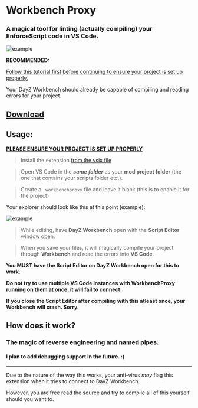# Workbench Proxy

### A magical tool for linting (actually compiling) your EnforceScript code in VS Code.

![example](https://i.imgur.com/z2m5pdG.gif)

**RECOMMENDED:** 

[Follow this tutorial first before continuing to ensure your project is set up properly.](https://github.com/maxkunes/Enscript-Workbench-Project-Setup/wiki)

Your DayZ Workbench should already be capable of compiling and reading errors for your project.

## [Download](https://github.com/LiquidObsidian/workbenchproxy/releases)

## Usage:

**[**PLEASE ENSURE YOUR PROJECT IS SET UP PROPERLY**](https://github.com/maxkunes/Enscript-Workbench-Project-Setup/wiki/3.-Workbench-Configuration)**

> Install the extension [from the vsix file](https://github.com/LiquidObsidian/workbenchproxy/releases)

> Open VS Code in the ***same folder*** as your **mod project folder** (the one that contains your scripts folder etc.).

> Create a `.workbenchproxy` file and leave it blank (this is to enable it for the project)

Your explorer should look like this at this point (example):

![example](https://i.imgur.com/dWvHH5D.png)

> While editing, have **DayZ Workbench** open with the **Script Editor** window open.

> When you save your files, it will magically compile your project through **Workbench** and read the errors into **VS Code**.

**You __MUST__ have the Script Editor on DayZ Workbench open for this to work.**

**Do not try to use multiple VS Code instances with WorkbenchProxy running on them at once, it will fail to connect.**

**If you close the Script Editor after compiling with this atleast once, your Workbench will crash. Sorry.**

## How does it work?

### The magic of reverse engineering and named pipes.
#### I plan to add debugging support in the future. :)

----

Due to the nature of the way this works, your anti-virus *may* flag this extension when it tries to connect to DayZ Workbench.

However, you are free read the source and try to compile all of this yourself should you want to.